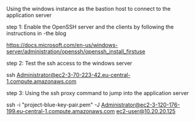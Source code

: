 Using the windows instance as the bastion host to connect to the application server

step 1: Enable the OpenSSH server and the clients by following the instructions in -the blog

https://docs.microsoft.com/en-us/windows-server/administration/openssh/openssh_install_firstuse

step 2: Test the ssh access to the windows server

 ssh Administrator@ec2-3-70-223-42.eu-central-1.compute.amazonaws.com

step 3: Using the ssh proxy command to jump into the application server

 ssh -i "project-blue-key-pair.pem" -J Administrator@ec2-3-120-176-199.eu-central-1.compute.amazonaws.com ec2-user@10.20.20.125
